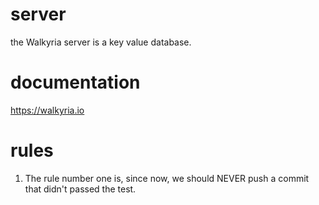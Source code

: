 # server
the Walkyria server is a key value database.

# documentation
https://walkyria.io

# rules
1. The rule number one is, since now, we should NEVER push a commit that didn't passed the test.
